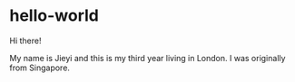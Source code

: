 # hello-world

Hi there! 

My name is Jieyi and this is my third year living in London. I was originally from Singapore.
